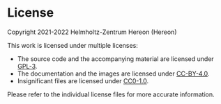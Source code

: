 # License

Copyright 2021-2022 Helmholtz-Zentrum Hereon (Hereon)

This work is licensed under multiple licenses:
- The source code and the accompanying material are licensed under [GPL-3](LICENSES/GPL-3.txt).
- The documentation and the images are licensed under [CC-BY-4.0](LICENSES/CC-BY-4.0.txt).
- Insignificant files are licensed under [CC0-1.0](LICENSES/CC0-1.0.txt).

Please refer to the individual license files for more accurate information.
